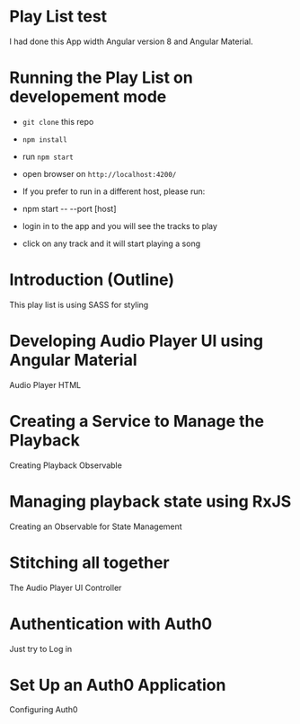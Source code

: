 # Play List test
I had done this App width Angular version 8 and Angular Material. 

# Running the Play List on developement mode

* `git clone` this repo
* `npm install`
* run `npm start`
* open browser on `http://localhost:4200/`

* If you prefer to run in a different host, please run:
* npm start -- --port [host]

* login in to the app and you will see the tracks to play
* click on any track and it will start playing a song

# Introduction (Outline)
This play list is using SASS for styling

# Developing Audio Player UI using Angular Material
Audio Player HTML

# Creating a Service to Manage the Playback
Creating Playback Observable

# Managing playback state using RxJS
Creating an Observable for State Management

# Stitching all together
The Audio Player UI Controller

# Authentication with Auth0
Just try to Log in 

# Set Up an Auth0 Application
Configuring Auth0